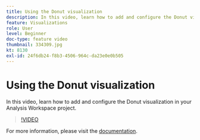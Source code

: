 ```yaml
---
title: Using the Donut visualization
description: In this video, learn how to add and configure the Donut visualization in your Analysis Workspace project.
feature: Visualizations
role: User
level: Beginner
doc-type: feature video
thumbnail: 334309.jpg
kt: 8130
exl-id: 24f6db24-f8b3-4506-964c-da23e0e0b505
---
```

# Using the Donut visualization

In this video, learn how to add and configure the Donut visualization in your Analysis Workspace project.

>[!VIDEO](https://video.tv.adobe.com/v/334309/?quality=12&learn=on)

For more information, please visit the [documentation](https://experienceleague.adobe.com/docs/analytics/analyze/analysis-workspace/visualizations/donut.html?lang=en).
